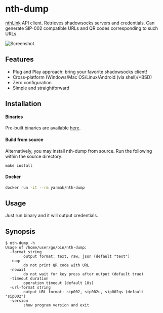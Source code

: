 # nth-dump

[nthLink](https://www.nthlink.com/) API client. Retrieves shadowsocks servers and credentials. Can generate SIP-002 compatible URLs and QR codes corresponding to such URLs.

![Screenshot](https://user-images.githubusercontent.com/3524671/184556478-aaffc263-13ff-4e6f-9b3f-2dfda87cf88b.png)

## Features

* Plug and Play approach: bring your favorite shadowsocks client!
* Cross-platform (Windows/Mac OS/Linux/Android (via shell)/\*BSD)
* Zero configuration
* Simple and straightforward

## Installation

#### Binaries

Pre-built binaries are available [here](https://github.com/Snawoot/nth-dump/releases/latest).

#### Build from source

Alternatively, you may install nth-dump from source. Run the following within the source directory:

```
make install
```

#### Docker

```sh
docker run -it --rm yarmak/nth-dump
```

## Usage

Just run binary and it will output credentials.

## Synopsis

```
$ nth-dump -h
Usage of /home/user/go/bin/nth-dump:
  -format string
    	output format: text, raw, json (default "text")
  -noqr
    	do not print QR code with URL
  -nowait
    	do not wait for key press after output (default true)
  -timeout duration
    	operation timeout (default 10s)
  -url-format string
    	output URL format: sip002, sip002u, sip002qs (default "sip002")
  -version
    	show program version and exit
```

